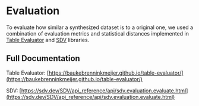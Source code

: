 # Evaluation
To evaluate how similar a synthesized dataset is to a original one, we used a combination of evaluation metrics and statistical distances implemented in [Table Evaluator](https://github.com/Baukebrenninkmeijer/table-evaluator) and [SDV](https://github.com/sdv-dev/SDV) libraries.

## Full Documentation
Table Evaluator: [https://baukebrenninkmeijer.github.io/table-evaluator/](https://baukebrenninkmeijer.github.io/table-evaluator/)

SDV: [https://sdv.dev/SDV/api_reference/api/sdv.evaluation.evaluate.html](https://sdv.dev/SDV/api_reference/api/sdv.evaluation.evaluate.html)

